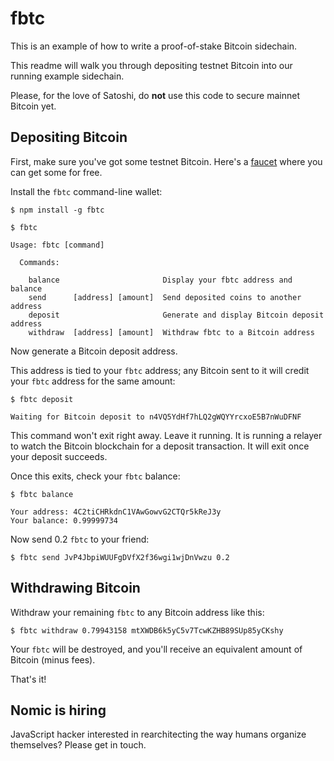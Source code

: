 # fbtc

This is an example of how to write a proof-of-stake Bitcoin sidechain.

This readme will walk you through depositing testnet Bitcoin into our running example sidechain.

Please, for the love of Satoshi, do **not** use this code to secure mainnet Bitcoin yet.

## Depositing Bitcoin

First, make sure you've got some testnet Bitcoin. Here's a [faucet](https://testnet-faucet.mempool.co/) where you can get some for free.

Install the `fbtc` command-line wallet:

```
$ npm install -g fbtc
```

```
$ fbtc

Usage: fbtc [command]

  Commands:
    
    balance                       Display your fbtc address and balance
    send      [address] [amount]  Send deposited coins to another address
    deposit                       Generate and display Bitcoin deposit address
    withdraw  [address] [amount]  Withdraw fbtc to a Bitcoin address
```

Now generate a Bitcoin deposit address.

This address is tied to your `fbtc` address; any Bitcoin sent to it will credit your `fbtc` address for the same amount:

```
$ fbtc deposit

Waiting for Bitcoin deposit to n4VQ5YdHf7hLQ2gWQYYrcxoE5B7nWuDFNF
```

This command won't exit right away. Leave it running. It is running a relayer to watch the Bitcoin blockchain for a deposit transaction. It will exit once your deposit succeeds.

Once this exits, check your `fbtc` balance:

```
$ fbtc balance

Your address: 4C2tiCHRkdnC1VAwGowvG2CTQr5kReJ3y
Your balance: 0.99999734
```

Now send 0.2 `fbtc` to your friend:

```
$ fbtc send JvP4JbpiWUUFgDVfX2f36wgi1wjDnVwzu 0.2
```

## Withdrawing Bitcoin

Withdraw your remaining `fbtc` to any Bitcoin address like this:

```
$ fbtc withdraw 0.79943158 mtXWDB6k5yC5v7TcwKZHB89SUp85yCKshy
```

Your `fbtc` will be destroyed, and you'll receive an equivalent amount of Bitcoin (minus fees).

That's it!

## Nomic is hiring

JavaScript hacker interested in rearchitecting the way humans organize themselves? Please get in touch.
